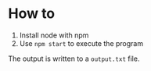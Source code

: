 # How to

1. Install node with npm
2. Use `npm start` to execute the program

The output is written to a `output.txt` file.
